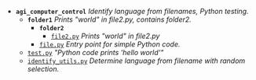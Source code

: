- **`agi_computer_control`** *Identify language from filenames, Python testing.*
    - **`folder1`** *Prints "world" in file2.py, contains folder2.*
        - **`folder2`**
            - [`file2.py`](index.html?q=/folder1/folder2/file2.py) *Prints "world" in file2.py*
        - [`file.py`](index.html?q=/folder1/file.py) *Entry point for simple Python code.*
    - [`test.py`](index.html?q=/test.py) *"Python code prints 'hello world'"*
    - [`identify_utils.py`](index.html?q=/identify_utils.py) *Determine language from filename with random selection.*